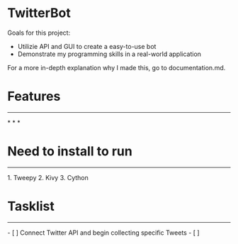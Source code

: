 # TwitterBot
Goals for this project:
* Utilizie API and GUI to create a easy-to-use bot
* Demonstrate my programming skills in a real-world application

For a more in-depth explanation why I made this, go to documentation.md. 

<h1> Features </h1>
<hr>
* 
* 
* 

<h1> Need to install to run </h1>
<hr>
1. Tweepy
2. Kivy
3. Cython

<h1> Tasklist </h1>
<hr>
- [ ] Connect Twitter API and begin collecting specific Tweets
- [ ] 
